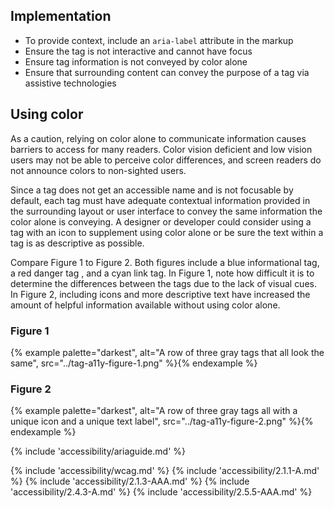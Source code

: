 
## Implementation

- To provide context, include an <code>aria-label</code> attribute in the markup
- Ensure the tag is not interactive and cannot have focus
- Ensure tag information is not conveyed by color alone
- Ensure that surrounding content can convey the purpose of a tag via assistive technologies

## Using color
As a caution, relying on color alone to communicate information causes barriers to access for many readers. Color vision deficient and low vision users may not be able to perceive color differences, and screen readers do not announce colors to non-sighted users.

Since a tag does not get an accessible name and is not focusable by default, each tag must have adequate contextual information provided in the surrounding layout or user interface to convey the same information the color alone is conveying. A designer or developer could consider using a tag with an icon to supplement using color alone or be sure the text within a tag is as descriptive as possible.

Compare Figure 1 to Figure 2. Both figures include a blue informational tag, a red danger tag , and a cyan link tag. In Figure 1, note how difficult it is to determine the differences between the tags due to the lack of visual cues. In Figure 2, including icons and more descriptive text have increased the amount of helpful information available without using color alone.

### Figure 1
{% example palette="darkest",
        alt="A row of three gray tags that all look the same",
        src="../tag-a11y-figure-1.png" %}{% endexample %}

### Figure 2
{% example palette="darkest",
        alt="A row of three gray tags all with a unique icon and a unique text label",
        src="../tag-a11y-figure-2.png" %}{% endexample %}

{% include 'accessibility/ariaguide.md' %}

{% include 'accessibility/wcag.md' %}
{% include 'accessibility/2.1.1-A.md' %}
{% include 'accessibility/2.1.3-AAA.md' %}
{% include 'accessibility/2.4.3-A.md' %}
{% include 'accessibility/2.5.5-AAA.md' %}

